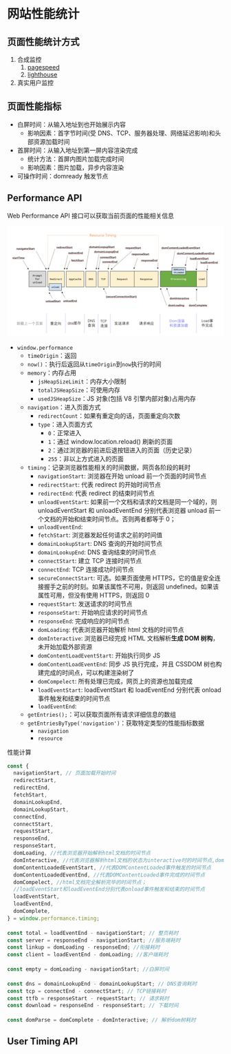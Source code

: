 # 网站性能统计

## 页面性能统计方式

1. 合成监控
   1. [pagespeed](https://developers.google.com/speed/pagespeed/insights/?hl=zh-cn)
   2. [lighthouse](https://developers.google.com/web/tools/lighthouse)
2. 真实用户监控

## 页面性能指标

- 白屏时间：从输入地址到也开始展示内容
  - 影响因素：首字节时间(受 DNS、TCP、服务器处理、网络延迟影响)和头部资源加载时间
- 首屏时间：从输入地址到第一屏内容渲染完成
  - 统计方法：首屏内图片加载完成时间
  - 影响因素：图片加载，异步内容渲染
- 可操作时间：domready 触发节点

## Performance API

Web Performance API 接口可以获取当前页面的性能相关信息

![页面加载解析时间轴å](/assets/images/browser/page-load-timeline.png)

- `window.performance`
  - `timeOrigin`：返回
  - `now()`：执行后返回从`timeOrigin`到`now`执行的时间
  - `memory`：内存占用
    - `jsHeapSizeLimit`：内存大小限制
    - `totalJSHeapSize`：可使用内存
    - `usedJSHeapSize`：JS 对象(包括 V8 引擎内部对象)占用内存
  - `navigation`：进入页面方式
    - `redirectCount`：如果有重定向的话，页面重定向次数
    - `type`：进入页面方式
      - `0`：正常进入
      - `1`：通过 window.location.reload() 刷新的页面
      - `2`：通过浏览器的前进后退按钮进入的页面（历史记录）
      - `255`：非以上方式进入的页面
  - `timing`：记录浏览器性能相关的时间数据，网页各阶段的耗时
    - `navigationStart`: 浏览器在开始 unload 前一个页面的时间节点
    - `redirectStart`: 代表 redirect 的开始时间节点
    - `redirectEnd`: 代表 redirect 的结束时间节点
    - `unloadEventStart`: 如果前一个文档和请求的文档是同一个域的，则 unloadEventStart 和 unloadEventEnd 分别代表浏览器 unload 前一个文档的开始和结束时间节点。否则两者都等于 0；
    - `unloadEventEnd`:
    - `fetchStart`: 浏览器发起任何请求之前的时间值
    - `domainLookupStart`: DNS 查询的开始时间节点
    - `domainLookupEnd`: DNS 查询结束的时间节点
    - `connectStart`: 建立 TCP 连接时间节点
    - `connectEnd`: TCP 连接成功时间节点
    - `secureConnectStart`: 可选。如果页面使用 HTTPS，它的值是安全连接握手之前的时刻。如果该属性不可用，则返回 undefined。如果该属性可用，但没有使用 HTTPS，则返回 0
    - `requestStart`: 发送请求的时间节点
    - `responseStart`: 开始响应请求的时间节点
    - `responseEnd`: 完成响应的时间节点
    - `domLoading`: 代表浏览器开始解析 html 文档的时间节点
    - `domInteractive`: 浏览器已经完成 HTML 文档解析**生成 DOM 树构**，未开始加载外部资源
    - `domContentLoadEventStart`: 开始执行同步 JS
    - `domContentLoadEventEnd`: 同步 JS 执行完成，并且 CSSDOM 树也构建完成的时间点，可以构建渲染树了
    - `domCompelect`: 所有处理已完成，网页上的资源也加载完成
    - `loadEventStart`: loadEventStart 和 loadEventEnd 分别代表 onload 事件触发和结束的时间节点
    - `loadEventEnd`:
  - `getEntries();`：可以获取页面所有请求详细信息的数组
  - `getEntriesByType('navigation')`：获取特定类型的性能指标数据
    - `navigation`
    - `resource`

性能计算

```js
const {
  navigationStart, // 页面加载开始时间
  redirectStart,
  redirectEnd,
  fetchStart,
  domainLookupEnd,
  domainLookupStart,
  connectEnd,
  connectStart,
  requestStart,
  responseEnd,
  responseStart,
  domLoading, //代表浏览器开始解析html文档的时间节点
  domInteractive, //代表浏览器解析html文档的状态为interactive时的时间节点,dom解析完成，但是内嵌资源还未加载
  domContentLoadedEventStart, //代表DOMContentLoaded事件触发的时间节点
  domContentLoadedEventEnd, //代表DOMContentLoaded事件完成的时间节点
  domCompelect, //html文档完全解析完毕的时间节点；
  //loadEventStart和loadEventEnd分别代表onload事件触发和结束的时间节点
  loadEventStart,
  loadEventEnd,
  domComplete,
} = window.performance.timing;

const total = loadEventEnd - navigationStart; // 整页耗时
const server = responseEnd - navigationStart; //服务端耗时
const linkup = domLoading - responseEnd; //衔接耗时
const client = loadEventEnd - domLoading; //客户端耗时

const empty = domLoading - navigationStart; //白屏时间

const dns = domainLookupEnd - domainLookupStart; // DNS查询耗时
const tcp = connectEnd - connectStart; // TCP链接耗时
const ttfb = responseStart - requestStart; // 请求耗时
const download = responseEnd - responseStart; // 下载时间

const domParse = domComplete - domInteractive; // 解析dom树耗时
```

## User Timing API
